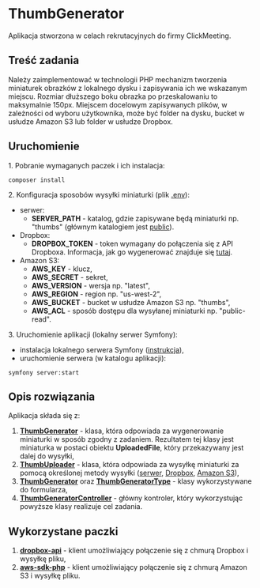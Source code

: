 # ThumbGenerator

Aplikacja stworzona w celach rekrutacyjnych do firmy ClickMeeting.

## Treść zadania
Należy zaimplementować w technologii PHP mechanizm tworzenia miniaturek obrazków z lokalnego dysku i zapisywania ich we wskazanym miejscu. Rozmiar dłuższego boku obrazka po przeskalowaniu to maksymalnie 150px. Miejscem docelowym zapisywanych plików, w zależności od wyboru użytkownika, może być folder na dysku, bucket w usłudze Amazon S3 lub folder w usłudze Dropbox.

## Uruchomienie

1\. Pobranie wymaganych paczek i ich instalacja:
```composer log
composer install
```

2\. Konfiguracja sposobów wysyłki miniaturki (plik [.env](.env)):
* serwer:
    * **SERVER_PATH** - katalog, gdzie zapisywane będą miniaturki np. "thumbs" (głównym katalogiem jest [public](public/)).
* Dropbox:
    * **DROPBOX_TOKEN** - token wymagany do połączenia się z API Dropboxa. Informacja, jak go wygenerować znajduje się [tutaj](https://dropbox.tech/developers/generate-an-access-token-for-your-own-account).
* Amazon S3:
    * **AWS_KEY** - klucz,
    * **AWS_SECRET** - sekret,
    * **AWS_VERSION** - wersja np. "latest",
    * **AWS_REGION** - region np. "us-west-2",
    * **AWS_BUCKET** - bucket w usłudze Amazon S3 np. "thumbs",
    * **AWS_ACL** - sposób dostępu dla wysyłanej miniaturki np. "public-read".

3\. Uruchomienie aplikacji (lokalny serwer Symfony):
* instalacja lokalnego serwera Symfony ([instrukcja](https://symfony.com/doc/current/setup/symfony_server.html)),
* uruchomienie serwera (w katalogu aplikacji):
```composer log
symfony server:start
```

## Opis rozwiązania

Aplikacja składa się z:
1. **[ThumbGenerator](src/Service/ThumbGenerator)** - klasa, która odpowiada za wygenerowanie miniaturki w sposób zgodny z zadaniem. Rezultatem tej klasy jest miniaturka w postaci obiektu **UploadedFile**, który przekazywany jest dalej do wysyłki,
2. **[ThumbUploader](src/Service/ThumbUploader)** - klasa, która odpowiada za wysyłkę miniaturki za pomocą określonej metody wysyłki ([serwer](src/Service/ThumbUploader/Method/Server.php), [Dropbox](src/Service/ThumbUploader/Method/CloudClient/DropboxClient.php), [Amazon S3](src/Service/ThumbUploader/Method/CloudClient/AWSClient.php)),
3. **[ThumbGenerator](src/Entity/ThumbGenerator.php)** oraz **[ThumbGeneratorType](src/Form/ThumbGeneratorType.php)** - klasy wykorzystywane do formularza,
4. **[ThumbGeneratorController](src/Controller/ThumbGeneratorController.php)** - główny kontroler, który wykorzystując powyższe klasy realizuje cel zadania.

## Wykorzystane paczki

1. **[dropbox-api](https://github.com/spatie/dropbox-api)** - klient umożliwiający połączenie się z chmurą Dropbox i wysyłkę pliku,
2. **[aws-sdk-php](https://github.com/aws/aws-sdk-php)** - klient umożliwiający połączenie się z chmurą Amazon S3 i wysyłkę pliku.